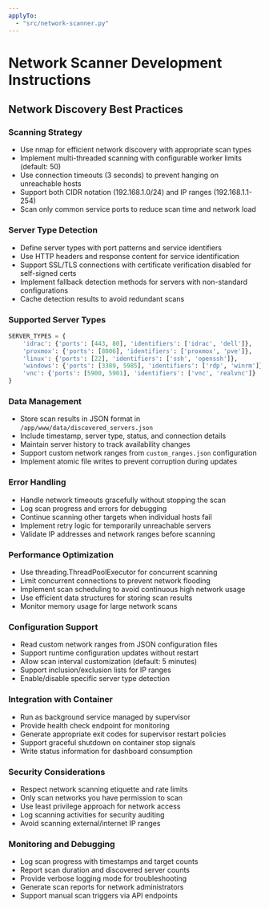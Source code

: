 ```yaml
---
applyTo: 
  - "src/network-scanner.py"
---
```


# Network Scanner Development Instructions

## Network Discovery Best Practices

### Scanning Strategy
- Use nmap for efficient network discovery with appropriate scan types
- Implement multi-threaded scanning with configurable worker limits (default: 50)
- Use connection timeouts (3 seconds) to prevent hanging on unreachable hosts
- Support both CIDR notation (192.168.1.0/24) and IP ranges (192.168.1.1-254)
- Scan only common service ports to reduce scan time and network load

### Server Type Detection
- Define server types with port patterns and service identifiers
- Use HTTP headers and response content for service identification
- Support SSL/TLS connections with certificate verification disabled for self-signed certs
- Implement fallback detection methods for servers with non-standard configurations
- Cache detection results to avoid redundant scans

### Supported Server Types
```python
SERVER_TYPES = {
    'idrac': {'ports': [443, 80], 'identifiers': ['idrac', 'dell']},
    'proxmox': {'ports': [8006], 'identifiers': ['proxmox', 'pve']},
    'linux': {'ports': [22], 'identifiers': ['ssh', 'openssh']},
    'windows': {'ports': [3389, 5985], 'identifiers': ['rdp', 'winrm']},
    'vnc': {'ports': [5900, 5901], 'identifiers': ['vnc', 'realvnc']}
}
```

### Data Management
- Store scan results in JSON format in `/app/www/data/discovered_servers.json`
- Include timestamp, server type, status, and connection details
- Maintain server history to track availability changes
- Support custom network ranges from `custom_ranges.json` configuration
- Implement atomic file writes to prevent corruption during updates

### Error Handling
- Handle network timeouts gracefully without stopping the scan
- Log scan progress and errors for debugging
- Continue scanning other targets when individual hosts fail
- Implement retry logic for temporarily unreachable servers
- Validate IP addresses and network ranges before scanning

### Performance Optimization
- Use threading.ThreadPoolExecutor for concurrent scanning
- Limit concurrent connections to prevent network flooding
- Implement scan scheduling to avoid continuous high network usage
- Use efficient data structures for storing scan results
- Monitor memory usage for large network scans

### Configuration Support
- Read custom network ranges from JSON configuration files
- Support runtime configuration updates without restart
- Allow scan interval customization (default: 5 minutes)
- Support inclusion/exclusion lists for IP ranges
- Enable/disable specific server type detection

### Integration with Container
- Run as background service managed by supervisor
- Provide health check endpoint for monitoring
- Generate appropriate exit codes for supervisor restart policies
- Support graceful shutdown on container stop signals
- Write status information for dashboard consumption

### Security Considerations
- Respect network scanning etiquette and rate limits
- Only scan networks you have permission to scan
- Use least privilege approach for network access
- Log scanning activities for security auditing
- Avoid scanning external/internet IP ranges

### Monitoring and Debugging
- Log scan progress with timestamps and target counts
- Report scan duration and discovered server counts
- Provide verbose logging mode for troubleshooting
- Generate scan reports for network administrators
- Support manual scan triggers via API endpoints